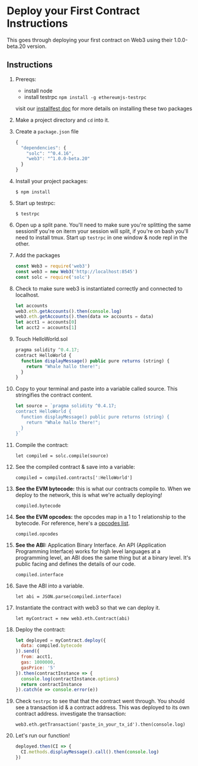 # Deploy your First Contract Instructions
This goes through deploying your first contract on Web3 using their 1.0.0-beta.20 version.

## Instructions
1. Prereqs:
    - install node
    - install testrpc
      `npm install -g ethereumjs-testrpc`

    visit our [installfest doc](https://github.com/rachel-ftw/Basic-Ethereum-Dev-Env-Setup/blob/master/INSTALL.md) for more details on installing these two packages

1. Make a project directory and `cd` into it.

1. Create a `package.json` file
    ```js
    {
      "dependencies": {
        "solc": "^0.4.16",
        "web3": "^1.0.0-beta.20"
      }
    }
    ```

1. Install your project packages:

    `$ npm install`

1. Start up testrpc:

    `$ testrpc`

1. Open up a split pane. You'll need to make sure you're splitting the same sessionIf you're on iterm your session will split, if you're on bash you'll need to install tmux. Start up `testrpc` in one window & node repl in the other.

1. Add the packages
    ```js
    const Web3 = require('web3')
    const web3 = new Web3('http://localhost:8545')
    const solc = require('solc')
    ```

1. Check to make sure web3 is instantiated correctly and connected to localhost.
    ```js
    let accounts
    web3.eth.getAccounts().then(console.log)
    web3.eth.getAccounts().then(data => accounts = data)
    let acct1 = accounts[0]
    let acct2 = accounts[1]
    ```

1. Touch HelloWorld.sol
    ```js
    pragma solidity ^0.4.17;
    contract HelloWorld {
      function displayMessage() public pure returns (string) {
        return "Whale hallo there!";
      }
    }
    ```

1. Copy to your terminal and paste into a variable called source. This stringifies the contract content.
    ```js
    let source = `pragma solidity ^0.4.17;
    contract HelloWorld {
      function displayMessage() public pure returns (string) {
        return "Whale hallo there!";
      }
    }`
    ```

1. Compile the contract:

    `let compiled = solc.compile(source)`

1. See the compiled contract & save into a variable:

    `compiled = compiled.contracts[':HelloWorld']`

1. **See the EVM bytecode:** this is what our contracts compile to. When we deploy to the network, this is what we're actually deploying!

    `compiled.bytecode`

1. **See the EVM opcodes:** the opcodes map in a 1 to 1 relationship to the bytecode. For reference, here's a [opcodes list](https://ethereum.stackexchange.com/questions/119/what-opcodes-are-available-for-the-ethereum-evm).

    `compiled.opcodes`

1. **See the ABI:** Application Binary Interface. An API (Application Programming Interface) works for high level languages at a programming level, an ABI does the same thing but at a binary level. It's public facing and defines the details of our code.

    `compiled.interface`

1. Save the ABI into a variable.

    `let abi = JSON.parse(compiled.interface)`

1. Instantiate the contract with web3 so that we can deploy it.

    `let myContract = new web3.eth.Contract(abi)`

1. Deploy the contract:
    ```js
    let deployed = myContract.deploy({
      data: compiled.bytecode
    }).send({
      from: acct1,
      gas: 1000000,
      gasPrice: '5'
    }).then(contractInstance => {
      console.log(contractInstance.options)
      return contractInstance
    }).catch(e => console.error(e))
    ```

1. Check `testrpc` to see that that the contract went through. You should see a transaction id & a contract address. This was deployed to its own contract address.  investigate the transaction:

    `web3.eth.getTransaction('paste_in_your_tx_id').then(console.log)`

1. Let's run our function!

    ```js
    deployed.then(CI => {
      CI.methods.displayMessage().call().then(console.log)
    })
    ```
